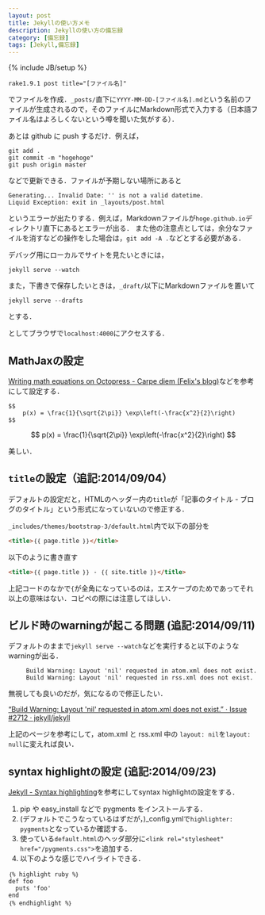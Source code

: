 ```yaml
---
layout: post
title: Jekyllの使い方メモ
description: Jekyllの使い方の備忘録
category: [備忘録]
tags: [Jekyll,備忘録]
---
```

{% include JB/setup %}

	rake1.9.1 post title="[ファイル名]"

でファイルを作成．`_posts/`直下に`YYYY-MM-DD-[ファイル名].md`という名前のファイルが生成されるので，そのファイルにMarkdown形式で入力する（日本語ファイル名はよろしくないという噂を聞いた気がする）．

あとは github に push するだけ．例えば，

	git add .
	git commit -m "hogehoge"
	git push origin master

などで更新できる．ファイルが予期しない場所にあると

	Generating... Invalid Date: '' is not a valid datetime.
	Liquid Exception: exit in _layouts/post.html

というエラーが出たりする．例えば，Markdownファイルが`hoge.github.io`ディレクトリ直下にあるとエラーが出る．
また他の注意点としては，余分なファイルを消すなどの操作をした場合は，`git add -A .`などとする必要がある．

デバッグ用にローカルでサイトを見たいときには，

~~~
jekyll serve --watch
~~~

また，下書きで保存したいときは，`_draft/`以下にMarkdownファイルを置いて

~~~
jekyll serve --drafts
~~~

とする．

としてブラウザで`localhost:4000`にアクセスする．

## MathJaxの設定
[Writing math equations on Octopress - Carpe diem (Felix's blog)](http://www.idryman.org/blog/2012/03/10/writing-math-equations-on-octopress/)などを参考にして設定する．

~~~
$$
	p(x) = \frac{1}{\sqrt{2\pi}} \exp\left(-\frac{x^2}{2}\right)
$$
~~~

$$
	p(x) = \frac{1}{\sqrt{2\pi}} \exp\left(-\frac{x^2}{2}\right)
$$

美しい．


## `title`の設定（追記:2014/09/04）
デフォルトの設定だと，HTMLのヘッダー内の`title`が「記事のタイトル - ブログのタイトル」という形式になっていないので修正する．

`_includes/themes/bootstrap-3/default.html`内で以下の部分を

~~~html
<title>｛｛ page.title ｝｝</title>
~~~

以下のように書き直す

~~~html
<title>｛｛ page.title ｝｝ - ｛｛ site.title ｝｝</title>
~~~

上記コードのなかで`{`が全角になっているのは，エスケープのためであってそれ以上の意味はない．コピペの際には注意してほしい．


## ビルド時のwarningが起こる問題 (追記:2014/09/11)
デフォルトのままで`jekyll serve --watch`などを実行すると以下のようなwarningが出る．

~~~
     Build Warning: Layout 'nil' requested in atom.xml does not exist.
     Build Warning: Layout 'nil' requested in rss.xml does not exist.
~~~

無視しても良いのだが，気になるので修正したい．

[“Build Warning: Layout 'nil' requested in atom.xml does not exist.” · Issue #2712 · jekyll/jekyll](https://github.com/jekyll/jekyll/issues/2712)

上記のページを参考にして，atom.xml と rss.xml 中の `layout: nil`を`layout: null`に変えれば良い．

## syntax highlightの設定 (追記:2014/09/23)

[Jekyll - Syntax highlighting](http://truongtx.me/2012/12/28/jekyll-bootstrap-syntax-highlighting/)を参考にしてsyntax highlightの設定をする．

1. pip や easy_install などで pygments をインストールする．
2. (デフォルトでこうなっているはずだが，)_config.ymlで`highlighter: pygments`となっているか確認する．
3. 使っている`default.html`のヘッダ部分に`<link rel="stylesheet" href="/pygments.css">`を追加する．
4. 以下のような感じでハイライトできる．

~~~
｛% highlight ruby %｝
def foo
  puts 'foo'
end
｛% endhighlight %｝
~~~
